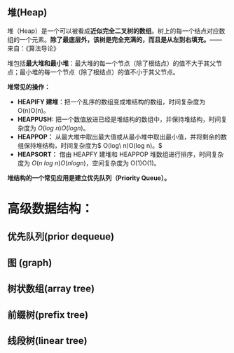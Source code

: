 ## 堆(Heap)
堆（Heap）是一个可以被看成**近似完全二叉树的数组**。树上的每一个结点对应数组的一个元素。**除了最底层外，该树是完全充满的，而且是从左到右填充。**—— 来自：《算法导论》

堆包括**最大堆和最小堆**：最大堆的每一个节点（除了根结点）的值不大于其父节点；最小堆的每一个节点（除了根结点）的值不小于其父节点。

**堆常见的操作：**

- **HEAPIFY 建堆**：把一个乱序的数组变成堆结构的数组，时间复杂度为 O(n)O(n)。
- **HEAPPUSH:** 把一个数值放进已经是堆结构的数组中，并保持堆结构，时间复杂度为 $O(log\ n)O(log n)。$
- **HEAPPOP：** 从最大堆中取出最大值或从最小堆中取出最小值，并将剩余的数组保持堆结构，时间复杂度为$ O(log\ n)O(log n)。$
- **HEAPSORT：** 借由 HEAPFY 建堆和 HEAPPOP 堆数组进行排序，时间复杂度为 $O(n\ log\ n)O(n log n)$，空间复杂度为 O(1)O(1)。

**堆结构的一个常见应用是建立优先队列（Priority Queue）。**

# 高级数据结构：

## 优先队列(prior dequeue)
## 图 (graph)
## 树状数组(array tree)
## 前缀树(prefix tree)
## 线段树(linear tree)